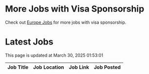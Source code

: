 # More Jobs with Visa Sponsorship

Check out [Europe Jobs](https://github.com/sureshparimi/europejobs#latest-jobs) for more jobs with visa sponsorship.

# Latest Jobs

This page is updated at March 30, 2025 01:53:01

| Job Title | Job Location | Job Link | Job Posted |
| --- | --- | --- | --- |

